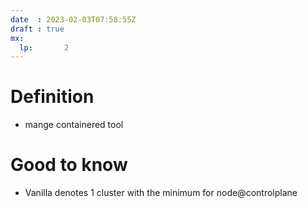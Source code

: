 ```yaml
---
date  : 2023-02-03T07:58:55Z
draft : true
mx:  
  lp:       2
---
```



# Definition
- mange containered tool


# Good to know

- Vanilla denotes 1 cluster with the minimum for node@controlplane
